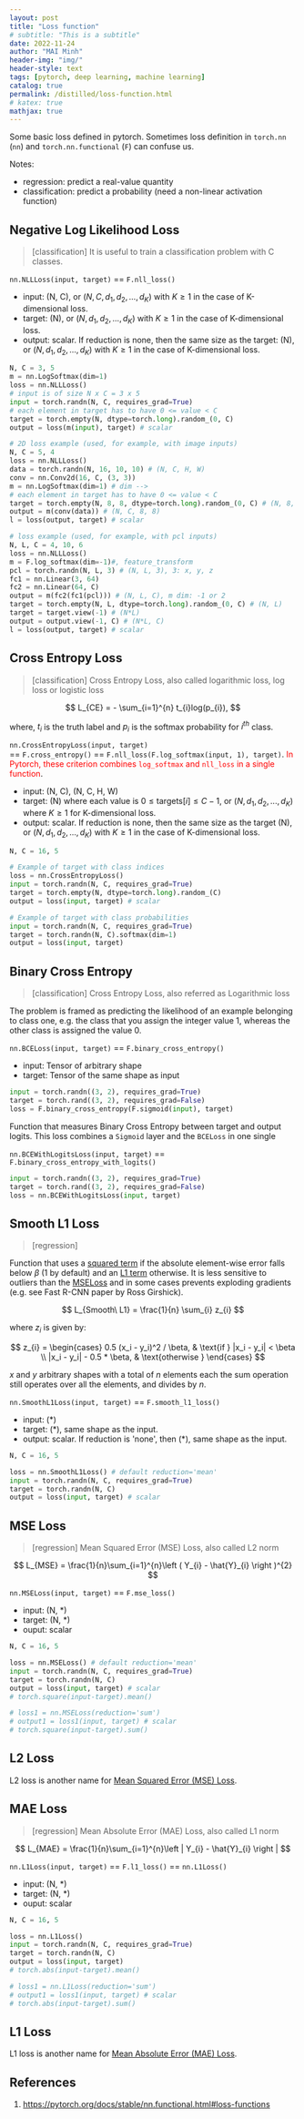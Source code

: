 ```yaml
---
layout: post
title: "Loss function"
# subtitle: "This is a subtitle"
date: 2022-11-24
author: "MAI Minh"
header-img: "img/"
header-style: text
tags: [pytorch, deep learning, machine learning]
catalog: true
permalink: /distilled/loss-function.html
# katex: true
mathjax: true
---
```

<!-- <b>Last modified: <script>document.write( document.lastModified );</script> -->


Some basic loss defined in pytorch. Sometimes loss definition in `torch.nn` (`nn`) and `torch.nn.functional` (`F`) can confuse us.

Notes:
- regression: predict a real-value quantity
- classification: predict a probability (need a non-linear activation function)

## Negative Log Likelihood Loss

> [classification] It is useful to train a classification problem with C classes.

`nn.NLLLoss(input, target)` == `F.nll_loss()`
- input: (N, C), or $(N, C, d_{1}, d_{2}, ..., d_K)$ with $K \geq 1$ in the case of K-dimensional loss.
- target: (N), or $(N, d_{1}, d_{2}, ..., d_{K})$ with $K \geq 1$ in the case of K-dimensional loss.
- output: scalar. If reduction is none, then the same size as the target: (N), or $(N, d_{1}, d_{2}, ..., d_{K})$ with $K \geq 1$ in the case of K-dimensional loss.

```python
N, C = 3, 5
m = nn.LogSoftmax(dim=1)
loss = nn.NLLLoss()
# input is of size N x C = 3 x 5
input = torch.randn(N, C, requires_grad=True)
# each element in target has to have 0 <= value < C
target = torch.empty(N, dtype=torch.long).random_(0, C)
output = loss(m(input), target) # scalar
```

```python
# 2D loss example (used, for example, with image inputs)
N, C = 5, 4
loss = nn.NLLLoss()
data = torch.randn(N, 16, 10, 10) # (N, C, H, W)
conv = nn.Conv2d(16, C, (3, 3))
m = nn.LogSoftmax(dim=1) # dim -->
# each element in target has to have 0 <= value < C
target = torch.empty(N, 8, 8, dtype=torch.long).random_(0, C) # (N, 8, 8)
output = m(conv(data)) # (N, C, 8, 8)
l = loss(output, target) # scalar
```

```python
# loss example (used, for example, with pcl inputs)
N, L, C = 4, 10, 6
loss = nn.NLLLoss()
m = F.log_softmax(dim=-1)#, feature_transform
pcl = torch.randn(N, L, 3) # (N, L, 3), 3: x, y, z
fc1 = nn.Linear(3, 64)
fc2 = nn.Linear(64, C)
output = m(fc2(fc1(pcl))) # (N, L, C), m dim: -1 or 2
target = torch.empty(N, L, dtype=torch.long).random_(0, C) # (N, L)
target = target.view(-1) # (N*L)
output = output.view(-1, C) # (N*L, C)
l = loss(output, target) # scalar
```

<!-- ## poisson_nll_loss

> Poisson negative log likelihood loss. -->

## Cross Entropy Loss

> [classification] Cross Entropy Loss, also called logarithmic loss, log loss or logistic loss

$$
L_{CE} = - \sum_{i=1}^{n} t_{i}log(p_{i}),
$$

where, $t_{i}$ is the truth label and $p_{i}$ is the softmax probability for $i^{th}$ class.



`nn.CrossEntropyLoss(input, target)`<br>== `F.cross_entropy()` == `F.nll_loss(F.log_softmax(input, 1), target)`. <span style="color:red">In Pytorch, these criterion combines `log_softmax` and `nll_loss` in a single function</span>.
- input: (N, C), (N, C, H, W)
- target: (N) where each value is $0 \leq \text{targets}[i] \leq C-1$, or $(N, d_1, d_2, ..., d_K)$ where $K \geq 1$ for K-dimensional loss. 
- output: scalar. If reduction is none, then the same size as the target (N), or $(N, d_1, d_2, ..., d_K)$ with $K \geq 1$ in the case of K-dimensional loss.

```python
N, C = 16, 5

# Example of target with class indices
loss = nn.CrossEntropyLoss()
input = torch.randn(N, C, requires_grad=True)
target = torch.empty(N, dtype=torch.long).random_(C)
output = loss(input, target) # scalar

# Example of target with class probabilities
input = torch.randn(N, C, requires_grad=True)
target = torch.randn(N, C).softmax(dim=1)
output = loss(input, target)
```

## Binary Cross Entropy

> [classification] Cross Entropy Loss, also referred as Logarithmic loss

The problem is framed as predicting the likelihood of an example belonging to class one, e.g. the class that you assign the integer value 1, whereas the other class is assigned the value 0.

`nn.BCELoss(input, target)` == `F.binary_cross_entropy()`
- input: Tensor of arbitrary shape
- target: Tensor of the same shape as input

```python
input = torch.randn((3, 2), requires_grad=True)
target = torch.rand((3, 2), requires_grad=False)
loss = F.binary_cross_entropy(F.sigmoid(input), target)
```

Function that measures Binary Cross Entropy between target and output logits. This loss combines a `Sigmoid` layer and the `BCELoss` in one single

`nn.BCEWithLogitsLoss(input, target)` == `F.binary_cross_entropy_with_logits()`

```python
input = torch.randn((3, 2), requires_grad=True)
target = torch.rand((3, 2), requires_grad=False)
loss = nn.BCEWithLogitsLoss(input, target)
```

## Smooth L1 Loss

> [regression]

Function that uses a [squared term](#mse-loss) if the absolute element-wise error falls below $\beta$ (1 by default) and an [L1 term](#mae-loss) otherwise. It is less sensitive to outliers than the [MSELoss](#mse-loss) and in some cases prevents exploding gradients (e.g. see Fast R-CNN paper by Ross Girshick).

$$
L_{Smooth\ L1} = \frac{1}{n} \sum_{i} z_{i}
$$

where $z_{i}$ is given by:

$$
z_{i} =
\begin{cases}
0.5 (x_i - y_i)^2 / \beta, & \text{if } |x_i - y_i| < \beta \\
|x_i - y_i| - 0.5 * \beta, & \text{otherwise }
\end{cases}
$$

$x$ and $y$ arbitrary shapes with a total of $n$ elements each the sum operation still operates over all the elements, and divides by $n$.


`nn.SmoothL1Loss(input, target)` == `F.smooth_l1_loss()`
- input: (*)
- target: (*), same shape as the input.
- output: scalar. If reduction is 'none', then (*), same shape as the input.

```python
N, C = 16, 5

loss = nn.SmoothL1Loss() # default reduction='mean'
input = torch.randn(N, C, requires_grad=True)
target = torch.randn(N, C)
output = loss(input, target) # scalar
```

## MSE Loss

> [regression] Mean Squared Error (MSE) Loss, also called L2 norm

$$
L_{MSE} = \frac{1}{n}\sum_{i=1}^{n}\left ( Y_{i} - \hat{Y}_{i} \right )^{2}
$$

`nn.MSELoss(input, target)` == `F.mse_loss()`
- input: (N, *)
- target: (N, *)
- ouput: scalar

```python
N, C = 16, 5

loss = nn.MSELoss() # default reduction='mean'
input = torch.randn(N, C, requires_grad=True)
target = torch.randn(N, C)
output = loss(input, target) # scalar
# torch.square(input-target).mean()

# loss1 = nn.MSELoss(reduction='sum')
# output1 = loss1(input, target) # scalar
# torch.square(input-target).sum()
```

## L2 Loss

L2 loss is another name for [Mean Squared Error (MSE) Loss](#mse-loss).

## MAE Loss

> [regression] Mean Absolute Error (MAE) Loss, also called L1 norm

$$
L_{MAE} = \frac{1}{n}\sum_{i=1}^{n}\left | Y_{i} - \hat{Y}_{i}  \right |
$$

`nn.L1Loss(input, target)` == `F.l1_loss()` == `nn.L1Loss()`
- input: (N, *)
- target: (N, *)
- ouput: scalar

```python
N, C = 16, 5

loss = nn.L1Loss()
input = torch.randn(N, C, requires_grad=True)
target = torch.randn(N, C)
output = loss(input, target)
# torch.abs(input-target).mean()

# loss1 = nn.L1Loss(reduction='sum')
# output1 = loss1(input, target) # scalar
# torch.abs(input-target).sum()
```

## L1 Loss

L1 loss is another name for [Mean Absolute Error (MAE) Loss](#mae-loss).

## References

1. <https://pytorch.org/docs/stable/nn.functional.html#loss-functions>